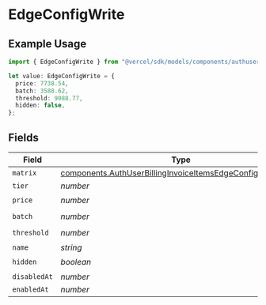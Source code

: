 # EdgeConfigWrite

## Example Usage

```typescript
import { EdgeConfigWrite } from "@vercel/sdk/models/components/authuser.js";

let value: EdgeConfigWrite = {
  price: 7738.54,
  batch: 3588.62,
  threshold: 9088.77,
  hidden: false,
};
```

## Fields

| Field                                                                                                                                      | Type                                                                                                                                       | Required                                                                                                                                   | Description                                                                                                                                |
| ------------------------------------------------------------------------------------------------------------------------------------------ | ------------------------------------------------------------------------------------------------------------------------------------------ | ------------------------------------------------------------------------------------------------------------------------------------------ | ------------------------------------------------------------------------------------------------------------------------------------------ |
| `matrix`                                                                                                                                   | [components.AuthUserBillingInvoiceItemsEdgeConfigWriteMatrix](../../models/components/authuserbillinginvoiceitemsedgeconfigwritematrix.md) | :heavy_minus_sign:                                                                                                                         | N/A                                                                                                                                        |
| `tier`                                                                                                                                     | *number*                                                                                                                                   | :heavy_minus_sign:                                                                                                                         | N/A                                                                                                                                        |
| `price`                                                                                                                                    | *number*                                                                                                                                   | :heavy_check_mark:                                                                                                                         | N/A                                                                                                                                        |
| `batch`                                                                                                                                    | *number*                                                                                                                                   | :heavy_check_mark:                                                                                                                         | N/A                                                                                                                                        |
| `threshold`                                                                                                                                | *number*                                                                                                                                   | :heavy_check_mark:                                                                                                                         | N/A                                                                                                                                        |
| `name`                                                                                                                                     | *string*                                                                                                                                   | :heavy_minus_sign:                                                                                                                         | N/A                                                                                                                                        |
| `hidden`                                                                                                                                   | *boolean*                                                                                                                                  | :heavy_check_mark:                                                                                                                         | N/A                                                                                                                                        |
| `disabledAt`                                                                                                                               | *number*                                                                                                                                   | :heavy_minus_sign:                                                                                                                         | N/A                                                                                                                                        |
| `enabledAt`                                                                                                                                | *number*                                                                                                                                   | :heavy_minus_sign:                                                                                                                         | N/A                                                                                                                                        |